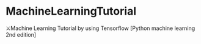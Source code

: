# MachineLearningTutorial
⚔Machine Learning Tutorial by using Tensorflow [Python machine learning 2nd edition]
